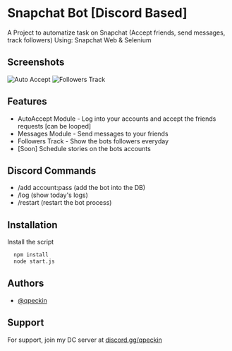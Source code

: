 
# Snapchat Bot [Discord Based]

A Project to automatize task on Snapchat (Accept friends, send messages, track followers)
Using: Snapchat Web & Selenium


## Screenshots

![Auto Accept](https://i.imgur.com/E567Koj.png)
![Followers Track](https://i.imgur.com/cjzXOAk.png)




## Features

- AutoAccept Module - Log into your accounts and accept the friends requests [can be looped]
- Messages Module - Send messages to your friends
- Followers Track - Show the bots followers everyday
- [Soon] Schedule stories on the bots accounts

## Discord Commands

- /add account:pass (add the bot into the DB)
- /log (show today's logs)
- /restart (restart the bot process)



## Installation

Install the script

```bash
  npm install 
  node start.js
```


    
## Authors

- [@qpeckin](https://www.github.com/qpeckin)


## Support

For support, join my DC server at [discord.gg/qpeckin](https://discord.gg/qpeckin) 



